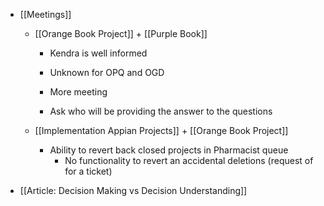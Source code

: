 - [[Meetings]]
	 - [[Orange Book Project]] + [[Purple Book]]
		 - Kendra is well informed

		 - Unknown for OPQ and OGD

		 - More meeting

		 - Ask who will be providing the answer to the questions

	 - [[Implementation Appian Projects]] + [[Orange Book Project]]
		 - Ability to revert back closed projects in Pharmacist queue
			 - No functionality to revert an accidental deletions (request of for a ticket)

- [[Article: Decision Making vs Decision Understanding]]
